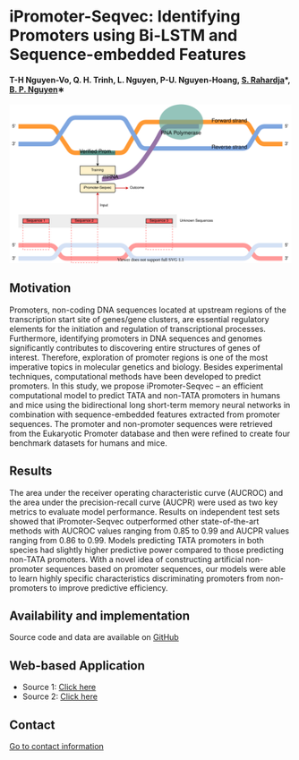 # iPromoter-Seqvec: Identifying Promoters using Bi-LSTM and Sequence-embedded Features

#### T-H Nguyen-Vo, Q. H. Trinh, L. Nguyen, P-U. Nguyen-Hoang, [S. Rahardja](http://www.susantorahardja.com/)*, [B. P. Nguyen](https://homepages.ecs.vuw.ac.nz/~nguyenb5/about.html)∗

![alt text](https://github.com/mldlproject/2022-iPromoter-Seqvec/blob/main/iPromoter_Seqvec_abs0.svg)

## Motivation
Promoters, non-coding DNA sequences located at upstream regions of the transcription start site of genes/gene clusters, are essential
regulatory elements for the initiation and regulation of transcriptional processes. Furthermore, identifying promoters in DNA sequences and genomes significantly
contributes to discovering entire structures of genes of interest. Therefore, exploration of promoter regions is one of the most imperative topics in molecular
genetics and biology. Besides experimental techniques, computational methods have been developed to predict promoters. In this study, we propose
iPromoter-Seqvec – an efficient computational model to predict TATA and non-TATA promoters in humans and mice using the bidirectional long short-term
memory neural networks in combination with sequence-embedded features extracted from promoter sequences. The promoter and non-promoter sequences
were retrieved from the Eukaryotic Promoter database and then were refined to create four benchmark datasets for humans and mice.

## Results
The area under the receiver operating characteristic curve (AUCROC) and the area under the precision-recall curve (AUCPR) were used as two key
metrics to evaluate model performance. Results on independent test sets showed that iPromoter-Seqvec outperformed other state-of-the-art methods with
AUCROC values ranging from 0.85 to 0.99 and AUCPR values ranging from 0.86 to 0.99. Models predicting TATA promoters in both species had slightly higher
predictive power compared to those predicting non-TATA promoters. With a novel idea of constructing artificial non-promoter sequences based on promoter
sequences, our models were able to learn highly specific characteristics discriminating promoters from non-promoters to improve predictive efficiency.


## Availability and implementation
Source code and data are available on [GitHub](https://github.com/mldlproject/2022-iPromoter-Seqvec)

## Web-based Application
- Source 1: [Click here](http://14.231.244.182:5001/)
- Source 2: [Click here](http://192.168.1.7:5001/)

## Contact 
[Go to contact information](https://homepages.ecs.vuw.ac.nz/~nguyenb5/contact.html)
